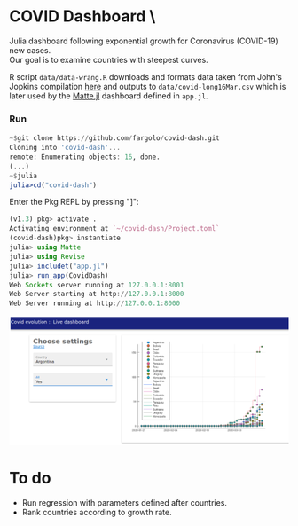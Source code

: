 # COVID Dashboard  \

Julia dashboard following exponential growth for Coronavirus (COVID-19) new cases.  
Our goal is to examine countries with steepest curves.

R script `data/data-wrang.R` downloads and formats data taken from John's Jopkins compilation [here](https://github.com/CSSEGISandData/COVID-19) and outputs to `data/covid-long16Mar.csv` which is later used by the [Matte.jl](https://github.com/angusmoore/Matte.jl/) dashboard defined in `app.jl`.  

### Run

```julia
~$git clone https://github.com/fargolo/covid-dash.git
Cloning into 'covid-dash'...
remote: Enumerating objects: 16, done.
(...)
~$julia
julia>cd("covid-dash")
```
Enter the Pkg REPL by pressing "]":
```julia
(v1.3) pkg> activate .
Activating environment at `~/covid-dash/Project.toml`
(covid-dash)pkg> instantiate 
julia> using Matte
julia> using Revise
julia> includet("app.jl")
julia> run_app(CovidDash)
Web Sockets server running at 127.0.0.1:8001 
Web Server starting at http://127.0.0.1:8000 
Web Server running at http://127.0.0.1:8000 
```
![Dashboard should run on local server](images/printscreen.png)  

# To do 
*  Run regression with parameters defined after countries.  
*  Rank countries according to growth rate.  
